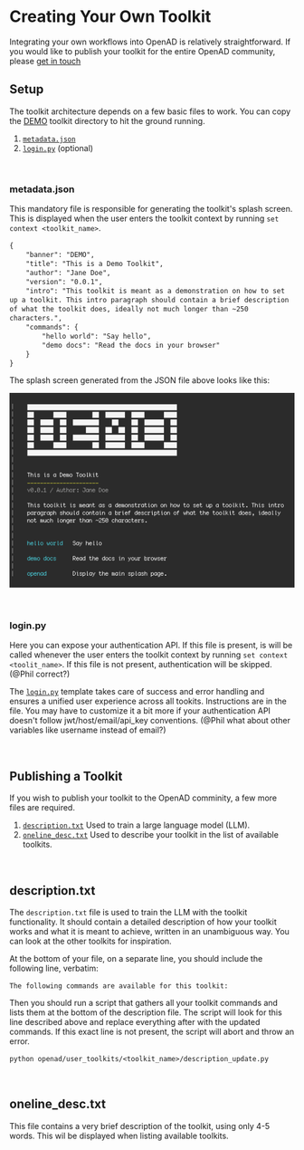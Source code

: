 # Creating Your Own Toolkit

Integrating your own workflows into OpenAD is relatively straightforward. If you would like to publish your toolkit for the entire OpenAD community, please [get in touch](https://acceleratedscience.github.io/openad-docs/about.html)

## Setup

The toolkit architecture depends on a few basic files to work. You can copy the [DEMO](./DEMO) toolkit directory to hit the ground running.


1. [`metadata.json`](#metadatajson)
2. [`login.py`](#loginpy) (optional)

<br>

### metadata.json

This mandatory file is responsible for generating the toolkit's splash screen. This is displayed when the user enters the toolkit context by running `set context <toolkit_name>`.

    {
        "banner": "DEMO",
        "title": "This is a Demo Toolkit",
        "author": "Jane Doe",
        "version": "0.0.1",
        "intro": "This toolkit is meant as a demonstration on how to set up a toolkit. This intro paragraph should contain a brief description of what the toolkit does, ideally not much longer than ~250 characters.",
        "commands": {
            "hello world": "Say hello",
            "demo docs": "Read the docs in your browser"
        }
    }

The splash screen generated from the JSON file above looks like this:

![demo-splash-page](readme/demo-splash.png)

<br>

### login.py

Here you can expose your authentication API. If this file is present, is will be called whenever the user enters the toolkit context by running `set context <toolit_name>`. If this file is not present, authentication will be skipped. (@Phil correct?)

The [`login.py`](./DEMO/login.py) template takes care of success and error handling and ensures a unified user experience across all tookits. Instructions are in the file. You may have to customize it a bit more if your authentication API doesn't follow jwt/host/email/api_key conventions. (@Phil what about other variables like username instead of email?)

<br>

## Publishing a Toolkit

If you wish to publish your toolkit to the OpenAD comminity, a few more files are required.
1. [`description.txt`](descriptiontxt) Used to train a large language model (LLM).
2. [`oneline_desc.txt`](oneline_desctxt) Used to describe your toolkit in the list of available toolkits.

<br>

## description.txt

The `description.txt` file is used to train the LLM with the toolkit functionality. It should contain a detailed description of how your toolkit works and what it is meant to achieve, written in an unambiguous way. You can look at the other toolkits for inspiration.

At the bottom of your file, on a separate line, you should include the following line, verbatim:

    The following commands are available for this toolkit:

Then you should run a script that gathers all your toolkit commands and lists them at the bottom of the description file. The script will look for this line described above and replace everything after with the updated commands. If this exact line is not present, the script will abort and throw an error.

    python openad/user_toolkits/<toolkit_name>/description_update.py

<br>

## oneline_desc.txt

This file contains a very brief description of the toolkit, using only 4-5 words. This wil be displayed when listing available toolkits.